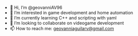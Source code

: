 - 👋 Hi, I’m @geovanniAV96
- 👀 I’m interested in game development and home automation
- 🌱 I’m currently learning C++ and scripting with yaml
- 💞️ I’m looking to collaborate on videogame development
- 📫 How to reach me: geovanniaguilarv@gmail.com

<!---
geovanniAV96/geovanniAV96 is a ✨ special ✨ repository because its `README.md` (this file) appears on your GitHub profile.
You can click the Preview link to take a look at your changes.
--->
